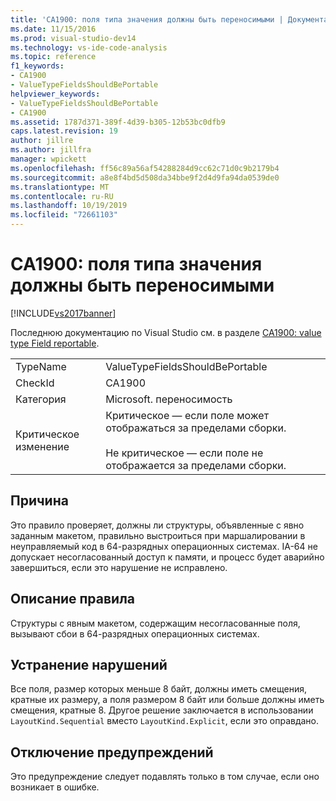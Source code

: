 ```yaml
---
title: 'CA1900: поля типа значения должны быть переносимыми | Документация Майкрософт'
ms.date: 11/15/2016
ms.prod: visual-studio-dev14
ms.technology: vs-ide-code-analysis
ms.topic: reference
f1_keywords:
- CA1900
- ValueTypeFieldsShouldBePortable
helpviewer_keywords:
- ValueTypeFieldsShouldBePortable
- CA1900
ms.assetid: 1787d371-389f-4d39-b305-12b53bc0dfb9
caps.latest.revision: 19
author: jillre
ms.author: jillfra
manager: wpickett
ms.openlocfilehash: ff56c89a56af54288284d9cc62c71d0c9b2179b4
ms.sourcegitcommit: a8e8f4bd5d508da34bbe9f2d4d9fa94da0539de0
ms.translationtype: MT
ms.contentlocale: ru-RU
ms.lasthandoff: 10/19/2019
ms.locfileid: "72661103"
---
```

# <a name="ca1900-value-type-fields-should-be-portable"></a>CA1900: поля типа значения должны быть переносимыми
[!INCLUDE[vs2017banner](../includes/vs2017banner.md)]

Последнюю документацию по Visual Studio см. в разделе [CA1900: value type Field reportable](https://docs.microsoft.com/visualstudio/code-quality/ca1900-value-type-fields-should-be-portable).

|||
|-|-|
|TypeName|ValueTypeFieldsShouldBePortable|
|CheckId|CA1900|
|Категория|Microsoft. переносимость|
|Критическое изменение|Критическое — если поле может отображаться за пределами сборки.<br /><br /> Не критическое — если поле не отображается за пределами сборки.|

## <a name="cause"></a>Причина
 Это правило проверяет, должны ли структуры, объявленные с явно заданным макетом, правильно выстроиться при маршалировании в неуправляемый код в 64-разрядных операционных системах. IA-64 не допускает несогласованный доступ к памяти, и процесс будет аварийно завершиться, если это нарушение не исправлено.

## <a name="rule-description"></a>Описание правила
 Структуры с явным макетом, содержащим несогласованные поля, вызывают сбои в 64-разрядных операционных системах.

## <a name="how-to-fix-violations"></a>Устранение нарушений
 Все поля, размер которых меньше 8 байт, должны иметь смещения, кратные их размеру, а поля размером 8 байт или больше должны иметь смещения, кратные 8. Другое решение заключается в использовании `LayoutKind.Sequential` вместо `LayoutKind.Explicit`, если это оправдано.

## <a name="when-to-suppress-warnings"></a>Отключение предупреждений
 Это предупреждение следует подавлять только в том случае, если оно возникает в ошибке.
